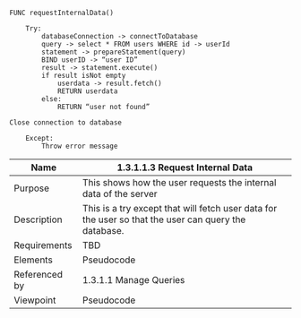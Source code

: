 ```
FUNC requestInternalData()

	Try:
		databaseConnection -> connectToDatabase
		query -> select * FROM users WHERE id -> userId
		statement -> prepareStatement(query)
		BIND userID -> “user ID”
		result -> statement.execute()
		if result isNot empty			
			userdata -> result.fetch()
			RETURN userdata	
		else:
			RETURN “user not found”

Close connection to database

	Except:
		Throw error message

```
| Name | 1.3.1.1.3 Request Internal Data|
| ----------- | ----------- |
| Purpose | This shows how the user requests the internal data of the server|
| Description | This is a try except that will fetch user data for the user so that the user can query the database.|
| Requirements | TBD |
| Elements | Pseudocode |  
| Referenced by | 1.3.1.1 Manage Queries  |
| Viewpoint | Pseudocode|
